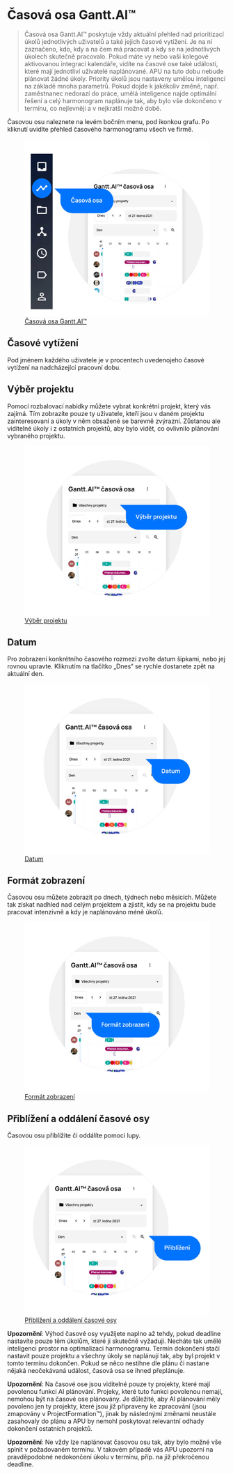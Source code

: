 # Časová osa Gantt.AI™

> Časová osa Gantt.AI™ poskytuje vždy aktuální přehled nad prioritizací úkolů jednotlivých uživatelů a také jejich časové vytížení. Je na ní zaznačeno, kdo, kdy a na čem má pracovat a kdy se na jednotlivých úkolech skutečně pracovalo. Pokud máte vy nebo vaši kolegové aktivovanou integraci kalendáře, vidíte na časové ose také události, které mají jednotliví uživatelé naplánované. APU na tuto dobu nebude plánovat žádné úkoly. Priority úkolů jsou nastaveny umělou inteligencí na základě mnoha parametrů. Pokud dojde k jakékoliv změně, např. zaměstnanec nedorazí do práce, umělá inteligence najde optimální řešení a celý harmonogram naplánuje tak, aby bylo vše dokončeno v termínu, co nejlevněji a v nejkratší možné době.

Časovou osu naleznete na levém bočním menu, pod ikonkou grafu. Po kliknutí uvidíte přehled časového harmonogramu všech ve firmě.

<figure>
	<a href="../../../assets/images/cs/casova-osa-gantt.jpg" title="Časová osa Gantt.AI™" class="glightbox">
		<img loading="lazy" src="../../../assets/images/cs/casova-osa-gantt.jpg" alt="Časová osa Gantt.AI™" />
		<figcaption>Časová osa Gantt.AI™</figcaption>
	</a>
</figure>

## Časové vytížení
Pod jménem každého uživatele je v procentech uvedenojeho časové vytížení na nadcházející pracovní dobu.

## Výběr projektu
Pomocí rozbalovací nabídky můžete vybrat konkrétní projekt, který vás zajímá. Tím zobrazíte pouze ty uživatele, kteří jsou v daném projektu zainteresovaní a úkoly v něm obsažené se barevně zvýrazní. Zůstanou ale viditelné úkoly i z ostatních projektů, aby bylo vidět, co ovlivnilo plánování vybraného projektu.

<figure>
	<a href="../../../assets/images/cs/gantt-vyber-projektu.jpg" title="Výběr projektu" class="glightbox">
		<img loading="lazy" src="../../../assets/images/cs/gantt-vyber-projektu.jpg" alt="Výběr projektu" />
		<figcaption>Výběr projektu</figcaption>
	</a>
</figure>

## Datum
Pro zobrazení konkrétního časového rozmezí zvolte datum šipkami, nebo jej rovnou upravte. Kliknutím na tlačítko „Dnes“ se rychle dostanete zpět na aktuální den.

<figure>
	<a href="../../../assets/images/cs/gantt-datum.jpg" title="Datum" class="glightbox">
		<img loading="lazy" src="../../../assets/images/cs/gantt-datum.jpg" alt="Datum" />
		<figcaption>Datum</figcaption>
	</a>
</figure>

## Formát zobrazení
Časovou osu můžete zobrazit po dnech, týdnech nebo měsících. Můžete tak získat nadhled nad celým projektem a zjistit, kdy se na projektu bude pracovat intenzivně a kdy je naplánováno méně úkolů.

<figure>
	<a href="../../../assets/images/cs/gantt-format-zobrazeni.jpg" title="Formát zobrazení" class="glightbox">
		<img loading="lazy" src="../../../assets/images/cs/gantt-format-zobrazeni.jpg" alt="Formát zobrazení" />
		<figcaption>Formát zobrazení</figcaption>
	</a>
</figure>

## Přiblížení a oddálení časové osy

Časovou osu přiblížite či oddálíte pomocí lupy.

<figure>
	<a href="../../../assets/images/cs/gantt-priblizeni-a-oddaleni.jpg" title="Přiblížení a oddálení časové osy" class="glightbox">
		<img loading="lazy" src="../../../assets/images/cs/gantt-priblizeni-a-oddaleni.jpg" alt="Přiblížení a oddálení časové osy" />
		<figcaption>Přiblížení a oddálení časové osy</figcaption>
	</a>
</figure>


**Upozornění**: Výhod časové osy využijete naplno až tehdy, pokud deadline nastavíte pouze těm úkolům, které ji skutečně vyžadují. Necháte tak umělé inteligenci prostor na optimalizaci harmonogramu. Termín dokončení stačí nastavit pouze projektu a všechny úkoly se naplánují tak, aby byl projekt v tomto termínu dokončen. Pokud se něco nestihne dle plánu či nastane nějaká neočekávaná událost, časová osa se ihned přeplánuje.

**Upozornění**: Na časové ose jsou viditelné pouze ty projekty, které mají povolenou funkci AI plánování. Projeky, které tuto funkci povolenou nemají, nemohou být na časové ose plánovány. Je důležité, aby AI plánování měly povoleno jen ty projekty, které jsou již připraveny ke zpracování (jsou zmapovány v ProjectFormation™), jinak by následnými změnami neustále zasahovaly do plánu a APU by nemohl poskytovat relevantní odhady dokončení ostatních projektů.

**Upozornění**: Ne vždy lze naplánovat časovou osu tak, aby bylo možné vše splnit v požadovaném termínu. V takovém případě vás APU upozorní na pravděpodobné nedokončení úkolu v termínu, příp. na již překročenou deadline.